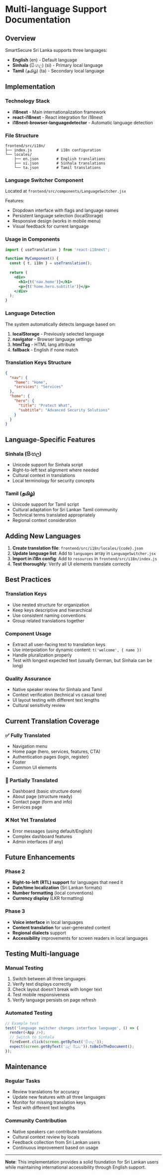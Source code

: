 # Multi-language Support Documentation

## Overview
SmartSecure Sri Lanka supports three languages:
- **English** (en) - Default language
- **Sinhala** (සිංහල) (si) - Primary local language
- **Tamil** (தமிழ்) (ta) - Secondary local language

## Implementation

### Technology Stack
- **i18next** - Main internationalization framework
- **react-i18next** - React integration for i18next
- **i18next-browser-languagedetector** - Automatic language detection

### File Structure
```
frontend/src/i18n/
├── index.js           # i18n configuration
└── locales/
    ├── en.json        # English translations
    ├── si.json        # Sinhala translations
    └── ta.json        # Tamil translations
```

### Language Switcher Component
Located at `frontend/src/components/LanguageSwitcher.jsx`

Features:
- Dropdown interface with flags and language names
- Persistent language selection (localStorage)
- Responsive design (works in mobile menu)
- Visual feedback for current language

### Usage in Components

```jsx
import { useTranslation } from 'react-i18next';

function MyComponent() {
  const { t, i18n } = useTranslation();
  
  return (
    <div>
      <h1>{t('nav.home')}</h1>
      <p>{t('home.hero.subtitle')}</p>
    </div>
  );
}
```

### Language Detection
The system automatically detects language based on:
1. **localStorage** - Previously selected language
2. **navigator** - Browser language settings
3. **htmlTag** - HTML lang attribute
4. **fallback** - English if none match

### Translation Keys Structure

```json
{
  "nav": {
    "home": "Home",
    "services": "Services"
  },
  "home": {
    "hero": {
      "title": "Protect What",
      "subtitle": "Advanced Security Solutions"
    }
  }
}
```

## Language-Specific Features

### Sinhala (සිංහල)
- Unicode support for Sinhala script
- Right-to-left text alignment where needed
- Cultural context in translations
- Local terminology for security concepts

### Tamil (தமிழ்)
- Unicode support for Tamil script
- Cultural adaptation for Sri Lankan Tamil community
- Technical terms translated appropriately
- Regional context consideration

## Adding New Languages

1. **Create translation file**: `frontend/src/i18n/locales/{code}.json`
2. **Update language list**: Add to `languages` array in `LanguageSwitcher.jsx`
3. **Import in i18n config**: Add to `resources` in `frontend/src/i18n/index.js`
4. **Test thoroughly**: Verify all UI elements translate correctly

## Best Practices

### Translation Keys
- Use nested structure for organization
- Keep keys descriptive and hierarchical
- Use consistent naming conventions
- Group related translations together

### Component Usage
- Extract all user-facing text to translation keys
- Use interpolation for dynamic content: `t('welcome', { name })`
- Handle pluralization properly
- Test with longest expected text (usually German, but Sinhala can be long)

### Quality Assurance
- Native speaker review for Sinhala and Tamil
- Context verification (technical vs casual tone)
- UI layout testing with different text lengths
- Cultural sensitivity review

## Current Translation Coverage

### ✅ Fully Translated
- Navigation menu
- Home page (hero, services, features, CTA)
- Authentication pages (login, register)
- Footer
- Common UI elements

### 🔄 Partially Translated
- Dashboard (basic structure done)
- About page (structure ready)
- Contact page (form and info)
- Services page

### ❌ Not Yet Translated
- Error messages (using default/English)
- Complex dashboard features
- Admin interfaces (if any)

## Future Enhancements

### Phase 2
- **Right-to-left (RTL) support** for languages that need it
- **Date/time localization** (Sri Lankan formats)
- **Number formatting** (local conventions)
- **Currency display** (LKR formatting)

### Phase 3
- **Voice interface** in local languages
- **Content translation** for user-generated content
- **Regional dialects** support
- **Accessibility** improvements for screen readers in local languages

## Testing Multi-language

### Manual Testing
1. Switch between all three languages
2. Verify text displays correctly
3. Check layout doesn't break with longer text
4. Test mobile responsiveness
5. Verify language persists on page refresh

### Automated Testing
```javascript
// Example test
test('language switcher changes interface language', () => {
  render(<App />);
  // Switch to Sinhala
  fireEvent.click(screen.getByText('සිංහල'));
  expect(screen.getByText('මුල් පිටුව')).toBeInTheDocument();
});
```

## Maintenance

### Regular Tasks
- Review translations for accuracy
- Update new features with all three languages
- Monitor for missing translation keys
- Test with different text lengths

### Community Contribution
- Native speakers can contribute translations
- Cultural context review by locals
- Feedback collection from Sri Lankan users
- Continuous improvement based on usage

---

**Note**: This implementation provides a solid foundation for Sri Lankan users while maintaining international accessibility through English support.